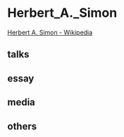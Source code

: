 # Herbert_A._Simon

[Herbert A. Simon - Wikipedia](https://en.wikipedia.org/wiki/Herbert_A._Simon)

## talks

## essay

## media

## others
